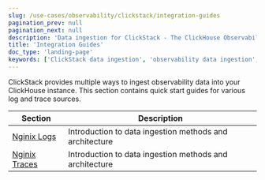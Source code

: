 ```yaml
---
slug: /use-cases/observability/clickstack/integration-guides
pagination_prev: null
pagination_next: null
description: 'Data ingestion for ClickStack - The ClickHouse Observability Stack'
title: 'Integration Guides'
doc_type: 'landing-page'
keywords: ['ClickStack data ingestion', 'observability data ingestion', 'ClickStack integration guides']
---
```


ClickStack provides multiple ways to ingest observability data into your ClickHouse instance. This section contains
quick start guides for various log and trace sources.

| Section | Description |
|------|-------------|
| [Nginix Logs](./nginx-logs.md) | Introduction to data ingestion methods and architecture |
| [Nginix Traces](./nginx-traces.md) | Introduction to data ingestion methods and architecture |
